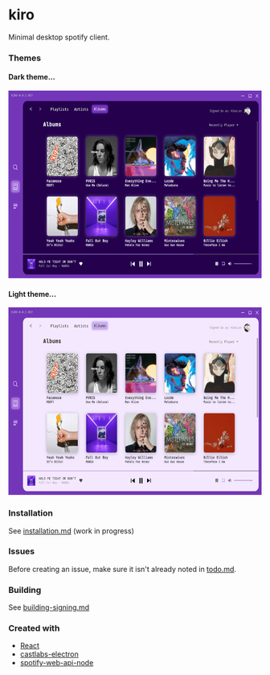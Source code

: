# kiro
Minimal desktop spotify client.

### Themes

#### Dark theme...
<img src="ui-dark.jpg" width="640" height="373">

#### Light theme...
<img src="ui-light.jpg" width="640" height="373">

### Installation
See [installation.md](docs/installation.md) (work in progress)

### Issues
Before creating an issue, make sure it isn't already noted in [todo.md](todo.md).

### Building
See [building-signing.md](docs/building-signing.md)

### Created with
- [React](https://github.com/facebook/react)
- [castlabs-electron](https://github.com/castlabs/electron-releases)
- [spotify-web-api-node](https://github.com/thelinmichael/spotify-web-api-node)
